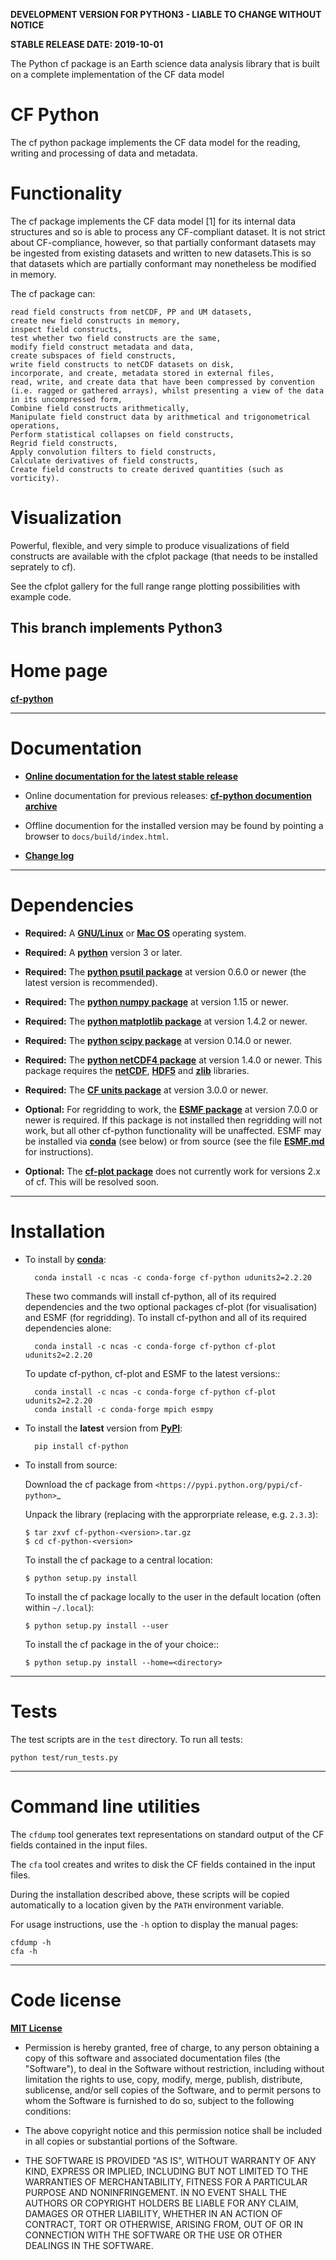 **DEVELOPMENT VERSION FOR PYTHON3 - LIABLE TO CHANGE WITHOUT NOTICE**

**STABLE RELEASE DATE: 2019-10-01**


The Python cf package is an Earth science data analysis library that
is built on a complete implementation of the CF data model

CF Python
=========

The cf python package implements the CF data model for the reading,
writing and processing of data and metadata.

# Functionality

The cf package implements the CF data model [1] for its internal data
structures and so is able to process any CF-compliant dataset. It is
not strict about CF-compliance, however, so that partially conformant
datasets may be ingested from existing datasets and written to new
datasets.This is so that datasets which are partially conformant may
nonetheless be modified in memory.

The cf package can:

    read field constructs from netCDF, PP and UM datasets,
    create new field constructs in memory,
    inspect field constructs,
    test whether two field constructs are the same,
    modify field construct metadata and data,
    create subspaces of field constructs,
    write field constructs to netCDF datasets on disk,
    incorporate, and create, metadata stored in external files,
    read, write, and create data that have been compressed by convention (i.e. ragged or gathered arrays), whilst presenting a view of the data in its uncompressed form,
    Combine field constructs arithmetically,
    Manipulate field construct data by arithmetical and trigonometrical operations,
    Perform statistical collapses on field constructs,
    Regrid field constructs,
    Apply convolution filters to field constructs,
    Calculate derivatives of field constructs,
    Create field constructs to create derived quantities (such as vorticity).

# Visualization

Powerful, flexible, and very simple to produce visualizations of field constructs are available with the cfplot package (that needs to be installed seprately to cf).

See the cfplot gallery for the full range range plotting possibilities with example code.

This branch implements Python3
----------------------------------------------------------------------

Home page
=========

[**cf-python**](http://cfpython.bitbucket.io)

----------------------------------------------------------------------

Documentation
=============

* [**Online documentation for the latest stable
  release**](http://cfpython.bitbucket.io/docs/latest/ "cf-python
  documentation")

* Online documentation for previous releases: [**cf-python documention
  archive**](http://cfpython.bitbucket.io/docs/archive.html)

* Offline documention for the installed version may be found by
  pointing a browser to ``docs/build/index.html``.

* [**Change log**](https://bitbucket.org/cfpython/cf-python/src/master/Changelog.md)

----------------------------------------------------------------------

Dependencies
============

* **Required:** A
  [**GNU/Linux**](http://www.gnu.org/gnu/linux-and-gnu.html) or [**Mac
  OS**](http://en.wikipedia.org/wiki/Mac_OS) operating system.

* **Required:** A [**python**](http://www.python.org) version 3 or later.
 
* **Required:** The [**python psutil
  package**](https://pypi.python.org/pypi/psutil) at version 0.6.0 or
  newer (the latest version is recommended).

* **Required:** The [**python numpy
  package**](https://pypi.python.org/pypi/numpy) at version 1.15 or
  newer.

* **Required:** The [**python matplotlib
  package**](https://pypi.python.org/pypi/matplotlib) at version 1.4.2
  or newer.

* **Required:** The [**python scipy
  package**](https://pypi.python.org/pypi/scipy) at version 0.14.0 or
  newer.

* **Required:** The [**python netCDF4
  package**](https://pypi.python.org/pypi/netCDF4) at version 1.4.0 or
  newer. This package requires the
  [**netCDF**](http://www.unidata.ucar.edu/software/netcdf),
  [**HDF5**](http://www.hdfgroup.org/HDF5) and
  [**zlib**](ftp://ftp.unidata.ucar.edu/pub/netcdf/netcdf-4)
  libraries.

* **Required:** The [**CF units
  package**](https://pypi.python.org/pypi/cfunits) at version 3.0.0 or
  newer.

* **Optional:** For regridding to work, the [**ESMF
  package**](https://www.earthsystemcog.org/projects/esmf) at version
  7.0.0 or newer is required. If this package is not installed then
  regridding will not work, but all other cf-python functionality will
  be unaffected. ESMF may be installed via
  [**conda**](http://conda.pydata.org/docs) (see below) or from source
  (see the file [**ESMF.md**](ESMF.md) for instructions).

* **Optional:** The [**cf-plot
  package**](https://pypi.python.org/pypi/cf-plot) does not currently
  work for versions 2.x of cf. This will be resolved soon.

----------------------------------------------------------------------

Installation
============

* To install by [**conda**](http://conda.pydata.org/docs):

        conda install -c ncas -c conda-forge cf-python udunits2=2.2.20

    These two commands will install cf-python, all of its required
    dependencies and the two optional packages cf-plot (for
    visualisation) and ESMF (for regridding). To install cf-python and
    all of its required dependencies alone:

        conda install -c ncas -c conda-forge cf-python cf-plot udunits2=2.2.20

    To update cf-python, cf-plot and ESMF to the latest versions::

        conda install -c ncas -c conda-forge cf-python cf-plot udunits2=2.2.20
        conda install -c conda-forge mpich esmpy
	
* To install the **latest** version from
  [**PyPI**](https://pypi.python.org/pypi/cf-python):

        pip install cf-python

* To install from source:

   Download the cf package from
   `<https://pypi.python.org/pypi/cf-python>`_
   
   Unpack the library (replacing <version> with the approrpriate release,
   e.g. ``2.3.3``):
   
      $ tar zxvf cf-python-<version>.tar.gz
      $ cd cf-python-<version>
   
   To install the cf package to a central location:
   
      $ python setup.py install
   
   To install the cf package locally to the user in the default location
   (often within ``~/.local``):
   
      $ python setup.py install --user
   
   To install the cf package in the <directory> of your choice::

      $ python setup.py install --home=<directory>

----------------------------------------------------------------------

Tests
=====

The test scripts are in the ``test`` directory. To run all tests:

    python test/run_tests.py


----------------------------------------------------------------------

Command line utilities
======================

The ``cfdump`` tool generates text representations on standard output
of the CF fields contained in the input files. 

The ``cfa`` tool creates and writes to disk the CF fields contained in
the input files.

During the installation described above, these scripts will be copied
automatically to a location given by the ``PATH`` environment
variable.

For usage instructions, use the ``-h`` option to display the manual
pages:

    cfdump -h
    cfa -h

----------------------------------------------------------------------

Code license
============

[**MIT License**](http://opensource.org/licenses/mit-license.php)

  * Permission is hereby granted, free of charge, to any person
    obtaining a copy of this software and associated documentation
    files (the "Software"), to deal in the Software without
    restriction, including without limitation the rights to use, copy,
    modify, merge, publish, distribute, sublicense, and/or sell copies
    of the Software, and to permit persons to whom the Software is
    furnished to do so, subject to the following conditions:

  * The above copyright notice and this permission notice shall be
    included in all copies or substantial portions of the Software.

  * THE SOFTWARE IS PROVIDED "AS IS", WITHOUT WARRANTY OF ANY KIND,
    EXPRESS OR IMPLIED, INCLUDING BUT NOT LIMITED TO THE WARRANTIES OF
    MERCHANTABILITY, FITNESS FOR A PARTICULAR PURPOSE AND
    NONINFRINGEMENT. IN NO EVENT SHALL THE AUTHORS OR COPYRIGHT
    HOLDERS BE LIABLE FOR ANY CLAIM, DAMAGES OR OTHER LIABILITY,
    WHETHER IN AN ACTION OF CONTRACT, TORT OR OTHERWISE, ARISING FROM,
    OUT OF OR IN CONNECTION WITH THE SOFTWARE OR THE USE OR OTHER
    DEALINGS IN THE SOFTWARE.
